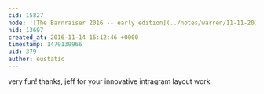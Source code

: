 ```yaml
---
cid: 15827
node: ![The Barnraiser 2016 -- early edition](../notes/warren/11-11-2016/the-barnraiser-2016-early-edition)
nid: 13697
created_at: 2016-11-14 16:12:46 +0000
timestamp: 1479139966
uid: 379
author: eustatic
---
```


very fun! thanks, jeff for your innovative intragram layout work